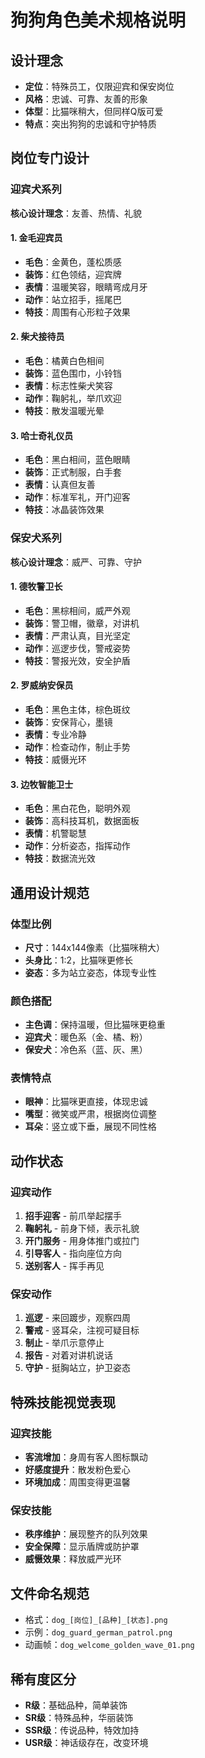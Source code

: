 # 狗狗角色美术规格说明

## 设计理念
- **定位**：特殊员工，仅限迎宾和保安岗位
- **风格**：忠诚、可靠、友善的形象
- **体型**：比猫咪稍大，但同样Q版可爱
- **特点**：突出狗狗的忠诚和守护特质

## 岗位专门设计

### 迎宾犬系列
**核心设计理念**：友善、热情、礼貌

#### 1. 金毛迎宾员
- **毛色**：金黄色，蓬松质感
- **装饰**：红色领结，迎宾牌
- **表情**：温暖笑容，眼睛弯成月牙
- **动作**：站立招手，摇尾巴
- **特技**：周围有心形粒子效果

#### 2. 柴犬接待员
- **毛色**：橘黄白色相间
- **装饰**：蓝色围巾，小铃铛
- **表情**：标志性柴犬笑容
- **动作**：鞠躬礼，举爪欢迎
- **特技**：散发温暖光晕

#### 3. 哈士奇礼仪员
- **毛色**：黑白相间，蓝色眼睛
- **装饰**：正式制服，白手套
- **表情**：认真但友善
- **动作**：标准军礼，开门迎客
- **特技**：冰晶装饰效果

### 保安犬系列
**核心设计理念**：威严、可靠、守护

#### 1. 德牧警卫长
- **毛色**：黑棕相间，威严外观
- **装饰**：警卫帽，徽章，对讲机
- **表情**：严肃认真，目光坚定
- **动作**：巡逻步伐，警戒姿势
- **特技**：警报光效，安全护盾

#### 2. 罗威纳安保员
- **毛色**：黑色主体，棕色斑纹
- **装饰**：安保背心，墨镜
- **表情**：专业冷静
- **动作**：检查动作，制止手势
- **特技**：威慑光环

#### 3. 边牧智能卫士
- **毛色**：黑白花色，聪明外观
- **装饰**：高科技耳机，数据面板
- **表情**：机警聪慧
- **动作**：分析姿态，指挥动作
- **特技**：数据流光效

## 通用设计规范

### 体型比例
- **尺寸**：144x144像素（比猫咪稍大）
- **头身比**：1:2，比猫咪更修长
- **姿态**：多为站立姿态，体现专业性

### 颜色搭配
- **主色调**：保持温暖，但比猫咪更稳重
- **迎宾犬**：暖色系（金、橘、粉）
- **保安犬**：冷色系（蓝、灰、黑）

### 表情特点
- **眼神**：比猫咪更直接，体现忠诚
- **嘴型**：微笑或严肃，根据岗位调整
- **耳朵**：竖立或下垂，展现不同性格

## 动作状态

### 迎宾动作
1. **招手迎客** - 前爪举起摆手
2. **鞠躬礼** - 前身下倾，表示礼貌
3. **开门服务** - 用身体推门或拉门
4. **引导客人** - 指向座位方向
5. **送别客人** - 挥手再见

### 保安动作
1. **巡逻** - 来回踱步，观察四周
2. **警戒** - 竖耳朵，注视可疑目标
3. **制止** - 举爪示意停止
4. **报告** - 对着对讲机说话
5. **守护** - 挺胸站立，护卫姿态

## 特殊技能视觉表现

### 迎宾技能
- **客流增加**：身周有客人图标飘动
- **好感度提升**：散发粉色爱心
- **环境加成**：周围变得更温馨

### 保安技能
- **秩序维护**：展现整齐的队列效果
- **安全保障**：显示盾牌或防护罩
- **威慑效果**：释放威严光环

## 文件命名规范
- 格式：`dog_[岗位]_[品种]_[状态].png`
- 示例：`dog_guard_german_patrol.png`
- 动画帧：`dog_welcome_golden_wave_01.png`

## 稀有度区分
- **R级**：基础品种，简单装饰
- **SR级**：特殊品种，华丽装饰
- **SSR级**：传说品种，特效加持
- **USR级**：神话级存在，改变环境